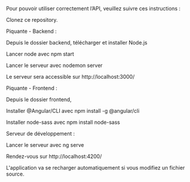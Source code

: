 Pour pouvoir utiliser correctement l’API, veuillez suivre ces instructions :

Clonez ce repository.

Piquante - Backend :

Depuis le dossier backend, télécharger et installer Node.js

Lancer node avec npm start

Lancer le serveur avec nodemon server

Le serveur sera accessible sur http://localhost:3000/


Piquante - Frontend :

Depuis le dossier frontend,

Installer @Angular/CLI avec npm install -g @angular/cli

Installer node-sass avec npm install node-sass


Serveur de développement :

Lancer le serveur avec ng serve

Rendez-vous sur http://localhost:4200/

L'application va se recharger automatiquement si vous modifiez un fichier source.
